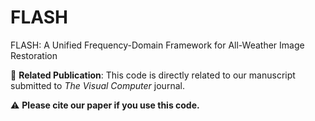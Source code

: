 # FLASH
FLASH: A Unified Frequency-Domain Framework for All-Weather Image Restoration

🔗 **Related Publication**: This code is directly related to our manuscript submitted to *The Visual Computer* journal.

⚠️ **Please cite our paper if you use this code.**
